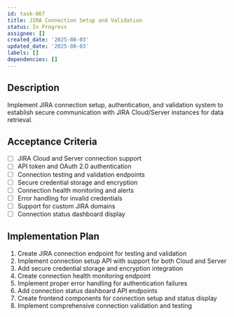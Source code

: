 ```yaml
---
id: task-067
title: JIRA Connection Setup and Validation
status: In Progress
assignee: []
created_date: '2025-08-03'
updated_date: '2025-08-03'
labels: []
dependencies: []
---
```


## Description

Implement JIRA connection setup, authentication, and validation system to establish secure communication with JIRA Cloud/Server instances for data retrieval.

## Acceptance Criteria

- [ ] JIRA Cloud and Server connection support
- [ ] API token and OAuth 2.0 authentication
- [ ] Connection testing and validation endpoints
- [ ] Secure credential storage and encryption
- [ ] Connection health monitoring and alerts
- [ ] Error handling for invalid credentials
- [ ] Support for custom JIRA domains
- [ ] Connection status dashboard display

## Implementation Plan

1. Create JIRA connection endpoint for testing and validation
2. Implement connection setup API with support for both Cloud and Server
3. Add secure credential storage and encryption integration
4. Create connection health monitoring endpoint
5. Implement proper error handling for authentication failures
6. Add connection status dashboard API endpoints
7. Create frontend components for connection setup and status display
8. Implement comprehensive connection validation and testing

